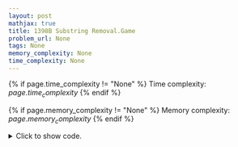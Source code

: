 ```yaml
---
layout: post
mathjax: true
title: 1398B Substring Removal.Game
problem_url: None
tags: None
memory_complexity: None
time_complexity: None
---
```




{% if page.time_complexity != "None" %}
Time complexity: ${{ page.time_complexity }}$
{% endif %}

{% if page.memory_complexity != "None" %}
Memory complexity: ${{ page.memory_complexity }}$
{% endif %}

<details>
<summary>
<p style="display:inline">Click to show code.</p>
</summary>
```cpp
{% raw %}
using namespace std;
using vi = vector<int>;
int main(void)
{
    int t, cnt;
    string s;
    vi scores;
    cin >> t;
    while (t--)
    {
        cin >> s;
        cnt = 0;
        scores.clear();
        for (auto c : s)
        {
            if (c == '1')
            {
                ++cnt;
            }
            else
            {
                if (cnt != 0)
                    scores.push_back(cnt);
                cnt = 0;
            }
        }
        if (cnt != 0)
            scores.push_back(cnt);
        sort(scores.begin(), scores.end(), greater<int>());
        int ans = 0;
        for (int i = 0, n = scores.size(); i < n; i += 2)
            ans += scores[i];
        cout << ans << endl;
    }
    return 0;
}

{% endraw %}
```
</details>

